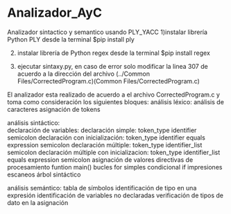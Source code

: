 # Analizador_AyC
 Analizador sintactico y semantico usando PLY_YACC
 1)instalar librería Python PLY desde la terminal 
$pip install ply

2) instalar librería de Python regex desde la terminal 
$pip install regex

3) ejecutar sintaxy.py, en caso de error solo modificar la linea 307 de acuerdo a la dirección del archivo (../Common Files/CorrectedProgram.c)(Common Files/CorrectedProgram.c)

El analizador esta realizado de acuerdo a el archivo CorrectedProgram.c y toma como consideración los siguientes bloques: 
análisis léxico: 
	análisis de caracteres 
	asignación de tokens 

análisis sintáctico:	
	declaración de variables:
		declaración simple: token_type identifier semicolon
		declaración con inicialización: token_type identifier equals expression semicolon
		declaración múltiple: token_type identifier_list semicolon
		declaración múltiple con inicializacion: token_type identifier_list equals expression semicolon
	asignación de valores 
	directivas de procesamiento
	funtion main()
	bucles for simples
	condicional if
	impresiones 
	escaneos 
	árbol sintáctico 

	
análisis semántico: 
	tabla de símbolos 
	identificación de tipo en una expresión 
	identificación de variables no declaradas 
	verificación de tipos de dato en la asignación 
	
		



